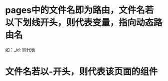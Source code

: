 # pages中的文件名即为路由，文件名若以下划线开头，则代表变量，指向动态路由名
如：_id: 则代表<nuxt-link :to="/1?a=1"></nuxt-link><nuxt-link :to="/2?a=1"></nuxt-link>
# 文件名若以-开头，则代表该页面的组件